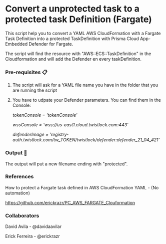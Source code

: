 # Convert a unprotected task to a protected task Definition (Fargate)

This script help you to convert a YAML AWS CloudFormation with a Fargate Task Definition into a protected TaskDefinition with Prisma Cloud App-Embedded Defender for Fargate.

The script will find the resource with "AWS::ECS::TaskDefinition" in the Cloudformation and will add the Defender en every taskDefinition.

### Pre-requisites 📋

1. The script will ask for a YAML file name you have in the folder that you are running the script

2. You have to udpate your Defender parameters. You can find them in the Console:

   _tokenConsole = 'tokenConsole'_

   _wssConsole = 'wss://us-east1.cloud.twistlock.com:443'_

   _defenderImage = 'registry-auth.twistlock.com/tw_TOKEN/twistlock/defender:defender_21_04_421'_

### Output 🔧

The output will put a new filename ending with "protected".


### References

How to protect a Fargate task defined in AWS CloudFormation YAML - (No automation)

https://github.com/erickrazr/PC_AWS_FARGATE_Clouformation 


### Collaborators
David Avila    - @davidaavilar

Erick Ferreira - @erickrazr

